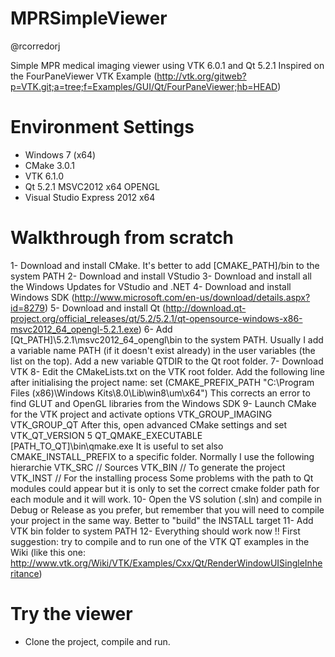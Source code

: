MPRSimpleViewer
===============
@rcorredorj

Simple MPR medical imaging viewer using VTK 6.0.1 and Qt 5.2.1
Inspired on the FourPaneViewer VTK Example (http://vtk.org/gitweb?p=VTK.git;a=tree;f=Examples/GUI/Qt/FourPaneViewer;hb=HEAD)

Environment Settings
==============
  - Windows 7 (x64)
  - CMake 3.0.1
  - VTK 6.1.0
  - Qt 5.2.1 MSVC2012 x64 OPENGL
  - Visual Studio Express 2012 x64

Walkthrough from scratch
==============

  1- Download and install CMake. It's better to add [CMAKE_PATH]/bin to the system PATH
  2- Download and install VStudio
  3- Download and install all the Windows Updates for VStudio and .NET
  4- Download and install Windows SDK (http://www.microsoft.com/en-us/download/details.aspx?id=8279)
  5- Download and install Qt (http://download.qt-project.org/official_releases/qt/5.2/5.2.1/qt-opensource-windows-x86-msvc2012_64_opengl-5.2.1.exe)
  6- Add [Qt_PATH]\5.2.1\msvc2012_64_opengl\bin to the system PATH. Usually I add a variable name PATH (if it doesn't exist already) in the user variables (the list on the top). Add a new variable QTDIR to the Qt root folder.
  7- Download VTK
  8- Edit the CMakeLists.txt on the VTK root folder. Add the following line after initialising the project name: 
    set (CMAKE_PREFIX_PATH "C:\\Program Files (x86)\\Windows Kits\\8.0\\Lib\\win8\\um\\x64")
  This corrects an error to find GLUT and OpenGL libraries from the Windows SDK
  9- Launch CMake for the VTK project and activate options 
    VTK_GROUP_IMAGING
    VTK_GROUP_QT
  After this, open advanced CMake settings and set 
    VTK_QT_VERSION 5
    QT_QMAKE_EXECUTABLE [PATH_TO_QT]\bin\qmake.exe
  It is useful to set also 
    CMAKE_INSTALL_PREFIX to a specific folder. Normally I use the following hierarchie
      VTK_SRC  // Sources
      VTK_BIN  // To generate the project
      VTK_INST // For the installing process
  Some problems with the path to Qt modules could appear but it is only to set the correct cmake folder path for each module and it will work.
  10- Open the VS solution (.sln) and compile in Debug or Release as you prefer, but remember that you will need to compile your project in the same way. Better to "build" the INSTALL target
  11- Add VTK bin folder to system PATH
  12- Everything should work now !! First suggestion: try to compile and to run one of the VTK QT examples in the Wiki (like this one: http://www.vtk.org/Wiki/VTK/Examples/Cxx/Qt/RenderWindowUISingleInheritance)
  
Try the viewer
==============
  - Clone the project, compile and run.
